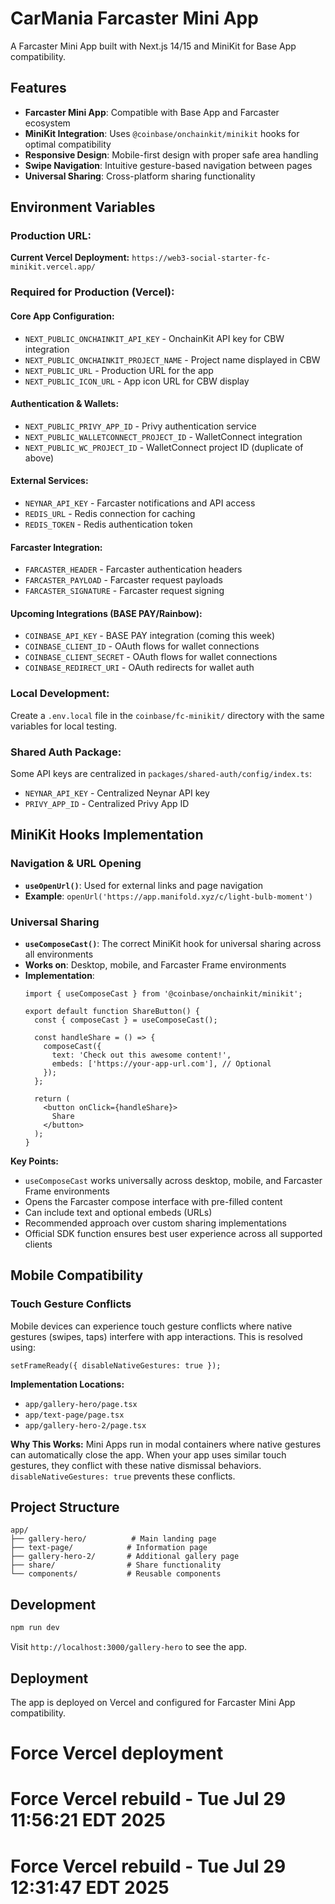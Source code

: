 # CarMania Farcaster Mini App

A Farcaster Mini App built with Next.js 14/15 and MiniKit for Base App compatibility.

## Features

- **Farcaster Mini App**: Compatible with Base App and Farcaster ecosystem
- **MiniKit Integration**: Uses `@coinbase/onchainkit/minikit` hooks for optimal compatibility
- **Responsive Design**: Mobile-first design with proper safe area handling
- **Swipe Navigation**: Intuitive gesture-based navigation between pages
- **Universal Sharing**: Cross-platform sharing functionality

## Environment Variables

### Production URL:
**Current Vercel Deployment:** `https://web3-social-starter-fc-minikit.vercel.app/`

### Required for Production (Vercel):

#### Core App Configuration:
- `NEXT_PUBLIC_ONCHAINKIT_API_KEY` - OnchainKit API key for CBW integration
- `NEXT_PUBLIC_ONCHAINKIT_PROJECT_NAME` - Project name displayed in CBW
- `NEXT_PUBLIC_URL` - Production URL for the app
- `NEXT_PUBLIC_ICON_URL` - App icon URL for CBW display

#### Authentication & Wallets:
- `NEXT_PUBLIC_PRIVY_APP_ID` - Privy authentication service
- `NEXT_PUBLIC_WALLETCONNECT_PROJECT_ID` - WalletConnect integration
- `NEXT_PUBLIC_WC_PROJECT_ID` - WalletConnect project ID (duplicate of above)

#### External Services:
- `NEYNAR_API_KEY` - Farcaster notifications and API access
- `REDIS_URL` - Redis connection for caching
- `REDIS_TOKEN` - Redis authentication token

#### Farcaster Integration:
- `FARCASTER_HEADER` - Farcaster authentication headers
- `FARCASTER_PAYLOAD` - Farcaster request payloads
- `FARCASTER_SIGNATURE` - Farcaster request signing

#### Upcoming Integrations (BASE PAY/Rainbow):
- `COINBASE_API_KEY` - BASE PAY integration (coming this week)
- `COINBASE_CLIENT_ID` - OAuth flows for wallet connections
- `COINBASE_CLIENT_SECRET` - OAuth flows for wallet connections
- `COINBASE_REDIRECT_URI` - OAuth redirects for wallet auth

### Local Development:
Create a `.env.local` file in the `coinbase/fc-minikit/` directory with the same variables for local testing.

### Shared Auth Package:
Some API keys are centralized in `packages/shared-auth/config/index.ts`:
- `NEYNAR_API_KEY` - Centralized Neynar API key
- `PRIVY_APP_ID` - Centralized Privy App ID

## MiniKit Hooks Implementation

### Navigation & URL Opening
- **`useOpenUrl()`**: Used for external links and page navigation
- **Example**: `openUrl('https://app.manifold.xyz/c/light-bulb-moment')`

### Universal Sharing
- **`useComposeCast()`**: The correct MiniKit hook for universal sharing across all environments
- **Works on**: Desktop, mobile, and Farcaster Frame environments
- **Implementation**:
  ```tsx
  import { useComposeCast } from '@coinbase/onchainkit/minikit';
  
  export default function ShareButton() {
    const { composeCast } = useComposeCast();
  
    const handleShare = () => {
      composeCast({
        text: 'Check out this awesome content!',
        embeds: ['https://your-app-url.com'], // Optional
      });
    };
  
    return (
      <button onClick={handleShare}>
        Share
      </button>
    );
  }
  ```

**Key Points:**
- `useComposeCast` works universally across desktop, mobile, and Farcaster Frame environments
- Opens the Farcaster compose interface with pre-filled content
- Can include text and optional embeds (URLs)
- Recommended approach over custom sharing implementations
- Official SDK function ensures best user experience across all supported clients

## Mobile Compatibility

### Touch Gesture Conflicts
Mobile devices can experience touch gesture conflicts where native gestures (swipes, taps) interfere with app interactions. This is resolved using:

```tsx
setFrameReady({ disableNativeGestures: true });
```

**Implementation Locations:**
- `app/gallery-hero/page.tsx`
- `app/text-page/page.tsx` 
- `app/gallery-hero-2/page.tsx`

**Why This Works:**
Mini Apps run in modal containers where native gestures can automatically close the app. When your app uses similar touch gestures, they conflict with these native dismissal behaviors. `disableNativeGestures: true` prevents these conflicts.

## Project Structure

```
app/
├── gallery-hero/          # Main landing page
├── text-page/            # Information page
├── gallery-hero-2/       # Additional gallery page
├── share/                # Share functionality
└── components/           # Reusable components
```

## Development

```bash
npm run dev
```

Visit `http://localhost:3000/gallery-hero` to see the app.

## Deployment

The app is deployed on Vercel and configured for Farcaster Mini App compatibility.
# Force Vercel deployment
# Force Vercel rebuild - Tue Jul 29 11:56:21 EDT 2025
# Force Vercel rebuild - Tue Jul 29 12:31:47 EDT 2025
